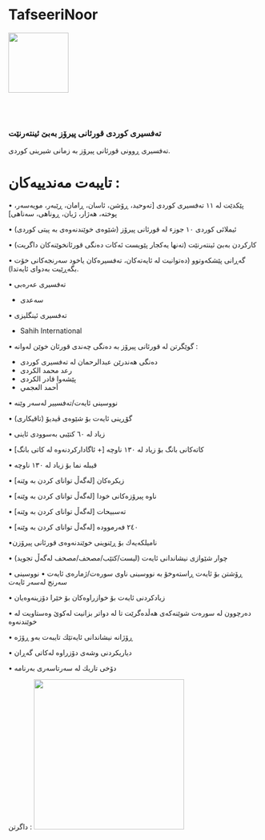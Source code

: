 # TafseeriNoor


<a href="https://play.google.com/store/apps/details?id=com.dev.hazhanjalal.tafseerinoor">
<img width="120" src="https://lh3.googleusercontent.com/IiXPDwM-w2y40d4s2dUsZUCSSGP-YNAPPAboL4IA0Wi3KGNtuqqaxgBK-kaO77_rmwY=s180-rw">
</a>

<br> <br> 

### تەفسیری كوردی قورئانی پیرۆز بەبێ ئینتەرنێت

تەفسیری ڕوونی قورئانی پیرۆز بە زمانی شیرینی كوردی.

# تایبەت مەندییەكان :

• پێكدێت لە ١١ تەفسیری كوردی [تەوحید، ڕۆشن، ئاسان، ڕامان، ڕێبەر، مویەسەر، پوختە، هەژار، ژیان، ڕوناهی، سەناهی]

• ئیملائی کوردی ١٠ جوزء لە قورئانی پیرۆز (شێوەی خوێندنەوەی بە پیتی کوردی)

• كاركردن بەبێ ئینتەرنێت (تەنها یەكجار پێویست ئەكات دەنگی قورئانخوێنەكان داگریت)

• گەڕانی پێشكەوتوو (دەتوانیت لە ئایەتەكان، تەفسیرەكان یاخود سەرنجەكانی خۆت بگەڕێیت بەدوای ئایەتدا).

• تەفسیری عەرەبی
+ سەعدی

• تەفسیری ئینگلیزی
+ Sahih International

• گوێگرتن لە قورئانی پیرۆز بە دەنگی چەندی قورئان خوێن
لەوانە : 

+ دەنگی هەندرێن عبدالرحمان لە تەفسیری كوردی
+ رعد محمد الكردی
+ پێشەوا قادر الكردى
+ أحمد العجمي

• نووسینی ئایەت/تەفسییر لەسەر وێنە

• گۆڕینی ئایەت بۆ شێوەی ڤیدیۆ (تاقیكاری)

• زیاد لە ٦٠ كتێبی بەسوودی ئاینی

• كاتەكانی بانگ بۆ زیاد لە ١٣٠ ناوچە [+ ئاگاداركردنەوە لە كاتی بانگ]

• قیبلە نما بۆ زیاد لە ١٣٠ ناوچە

• زیكرەكان [لەگەڵ توانای كردن بە وێنە]

• ناوە پیرۆزەكانی خودا [لەگەڵ توانای كردن بە وێنە]

• تەسبیحات [لەگەڵ توانای كردن بە وێنە]

• [لەگەڵ توانای كردن بە وێنە] ٢٤٠ فەرموودە

•نامیلكەیەك بۆ ڕێنوینی خوێندنەوەی قورئانی پیرۆزن

• چوار شێوازی نیشاندانی ئایەت (لیست/كتێب/مصحف/مصحف لەگەڵ تجوید)

• ڕۆشتن بۆ ئایەت ڕاستەوخۆ بە نووسینی ناوی سورەت/ژمارەی ئایەت
• نووسینی سەرنج لەسەر ئایەت

• زیادكردنی ئایەت بۆ خوازراوەكان بۆ خێرا دۆزینەوەیان

• دەرچوون لە سورەت شوێنەكەی هەڵدەگرێت تا لە دواتر بزانیت لەكوێ وەستاویت لە خوێندنەوە

• ڕۆژانە نیشاندانی ئایەتێك تایبەت بەو ڕۆژە

• دیاریكردنی وشەی دۆزراوە لەکاتی گەڕان

• دۆخی تاریك لە سەرتاسەری بەرنامە


داگرتن :
<a href="https://play.google.com/store/apps/details?id=com.dev.hazhanjalal.tafseerinoor">
<img width="300" src="https://storage.googleapis.com/media-2017.suncitymusicfestival.com/2017/06/c247fc43-7b50e0f4-google-play.jpg">
</a>
